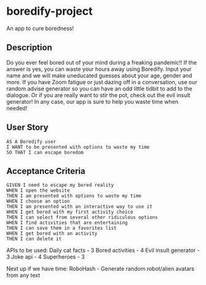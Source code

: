 # boredify-project
An app to cure boredness!

## Description

Do you ever feel bored out of your mind during a freaking pandemic!!  If the answer is yes, you can waste your hours away using Boredify.  Input your name and we will make uneducated guesses about your age, gender and more.  If you have Zoom fatigue or just dazing off in a conversation, use our random advise generator so you can have an odd little tidbit to add to the dialogue. Or if you are really want to stir the pot, check out the evil insult generator! In any case, our app is sure to help you waste time when needed!

## User Story
```
AS A Boredify user
I WANT to be presented with options to waste my time
SO THAT I can escape boredom
```

## Acceptance Criteria
```
GIVEN I need to escape my bored reality
WHEN I open the website
THEN I am presented with options to waste my time
WHEN I choose an option
THEN I am presented with an interactive way to use it
WHEN I get bored with my first activity choice
THEN I can select from several other ridiculous options
WHEN I find activities that are entertaining
THEN I can save them in a favorites list
WHEN I get bored with an activity
THEN I can delete it 
```

APIs to be used: 
Daily cat facts - 3
Bored activities - 4
Evil insult generator - 3
Joke api - 4
Superheroes - 3

Next up if we have time:
RoboHash - Generate random robot/alien avatars from any text
